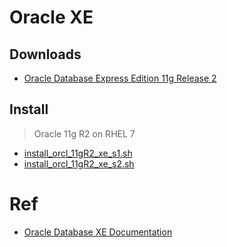 # Oracle XE

## Downloads

- [Oracle Database Express Edition 11g Release 2](http://www.oracle.com/technetwork/database/database-technologies/express-edition/downloads/index.html)

## Install

> Oracle 11g R2 on RHEL 7
- [install_orcl_11gR2_xe_s1.sh](../sql_demo/install/install_orcl_11gR2_xe_s1.sh)
- [install_orcl_11gR2_xe_s2.sh](../sql_demo/install/install_orcl_11gR2_xe_s2.sh)

# Ref

- [Oracle Database XE Documentation](http://docs.oracle.com/cd/E17781_01/index.htm)

